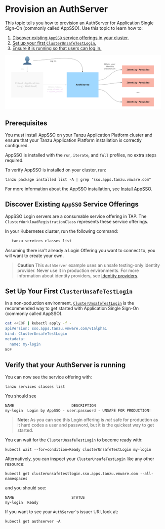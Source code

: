 # Provision an AuthServer

This topic tells you how to provision an AuthServer for Application Single
Sign-On (commonly called AppSSO). Use this topic to learn how to:

1. [Discover existing `AppSSO` service offerings in your cluster.](#discover-existing-appsso-service-offerings)
1. [Set up your first `ClusterUnsafeTestLogin`.](#set-up-your-first-clusterunsafetestlogin)
1. [Ensure it is running so that users can log in.](#Verify-that-your-AuthServer-is-running)

![Diagram of AppSSO's components, with AuthServer and Identity Providers highlighted](../../images/app-sso/authserver-tutorial.png)

## Prerequisites

You must install AppSSO on your Tanzu Application Platform cluster and ensure that
your Tanzu Application Platform installation is correctly configured.

AppSSO is installed with the `run`, `iterate`, and `full` profiles, no extra steps required.

To verify AppSSO is installed on your cluster, run:

```shell
tanzu package installed list -A | grep "sso.apps.tanzu.vmware.com"
```

For more information about the AppSSO installation,
see [Install AppSSO](../how-to-guides/platform-operators/installation.md).

## Discover Existing `AppSSO` Service Offerings

AppSSO Login servers are a consumable service offering in TAP. The `ClusterWorkloadRegistrationClass` represents
these service offerings.

In your Kubernetes cluster, run the following command:

```bash
   tanzu services classes list
```

Assuming there isn't already a Login Offering you want to connect to, you will want to create your own. 

> **Caution** This `AuthServer` example uses an unsafe testing-only identity provider. Never use it in
production environments. For more information about identity providers, see [Identity providers](../how-to-guides/service-operators/identity-providers.md).

## Set Up Your First `ClusterUnsafeTestLogin`

In a non-poduction environment, [`ClusterUnsafeTestLogin`](../../reference/api/clusterunsafetestlogin.hbs.md) is the
recommended way to get started with Application Single Sign-On (commonly called AppSSO). 

```bash
cat <<EOF | kubectl apply -f -
apiVersion: sso.apps.tanzu.vmware.com/v1alpha1
kind: ClusterUnsafeTestLogin
metadata:
  name: my-login
EOF
```

## Verify that your AuthServer is running

You can now see the service offering with:

```shell
tanzu services classes list
```

You should see

```shell
NAME                          DESCRIPTION
my-login  Login by AppSSO - user:password - UNSAFE FOR PRODUCTION!
```

>**Note:** As you can see this Login offering is *not* safe for production as it hard codes a user and password, but
it is the quickest way to get started.

You can wait for the `ClusterUnsafeTestLogin` to become ready with:

```shell
kubectl wait --for=condition=Ready clusterUnsafeTestLogin my-login
```

Alternatively, you can inspect your `ClusterUnsafeTestLogin` like any other resource:

```shell
kubectl get clusterunsafetestlogin.sso.apps.tanzu.vmware.com --all-namespaces
```

and you should see:

```shell
NAME                          STATUS
my-login  Ready
```

If you want to see your `AuthServer`'s issuer URI, look at:

```shell
kubectl get authserver -A
```

